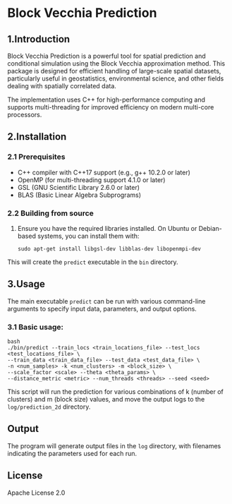 # Block Vecchia Prediction

## 1.Introduction

Block Vecchia Prediction is a powerful tool for spatial prediction and conditional simulation using the Block Vecchia approximation method. This package is designed for efficient handling of large-scale spatial datasets, particularly useful in geostatistics, environmental science, and other fields dealing with spatially correlated data.

The implementation uses C++ for high-performance computing and supports multi-threading for improved efficiency on modern multi-core processors.

## 2.Installation

### 2.1 Prerequisites

- C++ compiler with C++17 support (e.g., g++ 10.2.0 or later)
- OpenMP (for multi-threading support 4.1.0 or later)
- GSL (GNU Scientific Library 2.6.0 or later)
- BLAS (Basic Linear Algebra Subprograms)

### 2.2 Building from source


1. Ensure you have the required libraries installed. On Ubuntu or Debian-based systems, you can install them with:
   ```
   sudo apt-get install libgsl-dev libblas-dev libopenmpi-dev
   ```

This will create the `predict` executable in the `bin` directory.

## 3.Usage

The main executable `predict` can be run with various command-line arguments to specify input data, parameters, and output options.

### 3.1 Basic usage:

```
bash
./bin/predict --train_locs <train_locations_file> --test_locs <test_locations_file> \
--train_data <train_data_file> --test_data <test_data_file> \
-n <num_samples> -k <num_clusters> -m <block_size> \
--scale_factor <scale> --theta <theta_params> \
--distance_metric <metric> --num_threads <threads> --seed <seed>
```

This script will run the prediction for various combinations of k (number of clusters) and m (block size) values, and move the output logs to the `log/prediction_2d` directory.

## Output

The program will generate output files in the `log` directory, with filenames indicating the parameters used for each run.

## License

Apache License 2.0